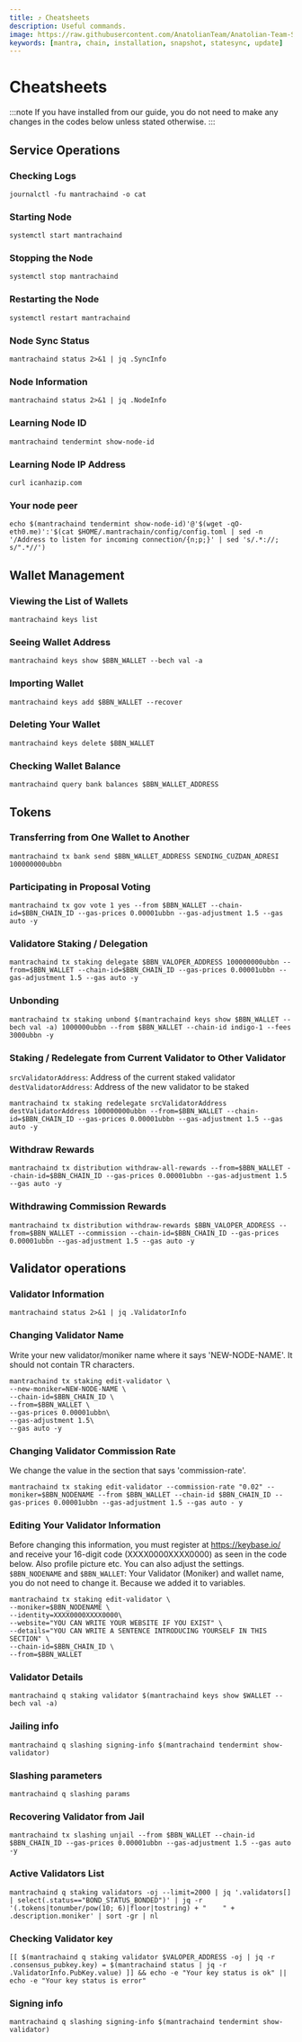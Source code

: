 ```yaml
---
title: ⤴️ Cheatsheets
description: Useful commands.
image: https://raw.githubusercontent.com/AnatolianTeam/Anatolian-Team-Services/main/docs/Testnet/Cosmos-Ecosystem/mantra/img/Mantra-Service-Cover.jpg
keywords: [mantra, chain, installation, snapshot, statesync, update]
---
```


# Cheatsheets
:::note
If you have installed from our guide, you do not need to make any changes in the codes below unless stated otherwise.
:::

## Service Operations

### Checking Logs
```
journalctl -fu mantrachaind -o cat
```

### Starting Node
```
systemctl start mantrachaind
```

### Stopping the Node
```
systemctl stop mantrachaind
```

### Restarting the Node
```
systemctl restart mantrachaind
```

### Node Sync Status
```
mantrachaind status 2>&1 | jq .SyncInfo
```

### Node Information
```
mantrachaind status 2>&1 | jq .NodeInfo
```

### Learning Node ID
```
mantrachaind tendermint show-node-id
```

### Learning Node IP Address
```
curl icanhazip.com
```

### Your node peer
```
echo $(mantrachaind tendermint show-node-id)'@'$(wget -qO- eth0.me)':'$(cat $HOME/.mantrachain/config/config.toml | sed -n '/Address to listen for incoming connection/{n;p;}' | sed 's/.*://; s/".*//')
```

## Wallet Management

### Viewing the List of Wallets
```
mantrachaind keys list
```

### Seeing Wallet Address
```
mantrachaind keys show $BBN_WALLET --bech val -a
```

### Importing Wallet
```
mantrachaind keys add $BBN_WALLET --recover
```

### Deleting Your Wallet
```
mantrachaind keys delete $BBN_WALLET
```

### Checking Wallet Balance
```
mantrachaind query bank balances $BBN_WALLET_ADDRESS
```

## Tokens

### Transferring from One Wallet to Another
```
mantrachaind tx bank send $BBN_WALLET_ADDRESS SENDING_CUZDAN_ADRESI 100000000ubbn
```

### Participating in Proposal Voting
```
mantrachaind tx gov vote 1 yes --from $BBN_WALLET --chain-id=$BBN_CHAIN_ID --gas-prices 0.00001ubbn --gas-adjustment 1.5 --gas auto -y
```

### Validatore Staking / Delegation
```
mantrachaind tx staking delegate $BBN_VALOPER_ADDRESS 100000000ubbn --from=$BBN_WALLET --chain-id=$BBN_CHAIN_ID --gas-prices 0.00001ubbn --gas-adjustment 1.5 --gas auto -y
```
### Unbonding
```
mantrachaind tx staking unbond $(mantrachaind keys show $BBN_WALLET --bech val -a) 1000000ubbn --from $BBN_WALLET --chain-id indigo-1 --fees 3000ubbn -y
```

### Staking / Redelegate from Current Validator to Other Validator
`srcValidatorAddress`: Address of the current staked validator
`destValidatorAddress`: Address of the new validator to be staked
```
mantrachaind tx staking redelegate srcValidatorAddress destValidatorAddress 100000000ubbn --from=$BBN_WALLET --chain-id=$BBN_CHAIN_ID --gas-prices 0.00001ubbn --gas-adjustment 1.5 --gas auto -y
```

### Withdraw Rewards
```
mantrachaind tx distribution withdraw-all-rewards --from=$BBN_WALLET --chain-id=$BBN_CHAIN_ID --gas-prices 0.00001ubbn --gas-adjustment 1.5 --gas auto -y
```

### Withdrawing Commission Rewards

```
mantrachaind tx distribution withdraw-rewards $BBN_VALOPER_ADDRESS --from=$BBN_WALLET --commission --chain-id=$BBN_CHAIN_ID --gas-prices 0.00001ubbn --gas-adjustment 1.5 --gas auto -y
```

## Validator operations

### Validator Information
```
mantrachaind status 2>&1 | jq .ValidatorInfo
```

### Changing Validator Name
Write your new validator/moniker name where it says 'NEW-NODE-NAME'. It should not contain TR characters.
```
mantrachaind tx staking edit-validator \
--new-moniker=NEW-NODE-NAME \
--chain-id=$BBN_CHAIN_ID \
--from=$BBN_WALLET \
--gas-prices 0.00001ubbn\
--gas-adjustment 1.5\
--gas auto -y
```

### Changing Validator Commission Rate
We change the value in the section that says 'commission-rate'.
```
mantrachaind tx staking edit-validator --commission-rate "0.02" --moniker=$BBN_NODENAME --from $BBN_WALLET --chain-id $BBN_CHAIN_ID --gas-prices 0.00001ubbn --gas-adjustment 1.5 --gas auto - y
```

### Editing Your Validator Information
Before changing this information, you must register at https://keybase.io/ and receive your 16-digit code (XXXX0000XXXX0000) as seen in the code below. Also profile picture etc. You can also adjust the settings.
`$BBN_NODENAME` and `$BBN_WALLET`: Your Validator (Moniker) and wallet name, you do not need to change it. Because we added it to variables.
```
mantrachaind tx staking edit-validator \
--moniker=$BBN_NODENAME \
--identity=XXXX0000XXXX0000\
--website="YOU CAN WRITE YOUR WEBSITE IF YOU EXIST" \
--details="YOU CAN WRITE A SENTENCE INTRODUCING YOURSELF IN THIS SECTION" \
--chain-id=$BBN_CHAIN_ID \
--from=$BBN_WALLET
```

### Validator Details
```
mantrachaind q staking validator $(mantrachaind keys show $WALLET --bech val -a)
```

### Jailing info
```
mantrachaind q slashing signing-info $(mantrachaind tendermint show-validator)
```

### Slashing parameters
```
mantrachaind q slashing params
```

### Recovering Validator from Jail
```
mantrachaind tx slashing unjail --from $BBN_WALLET --chain-id $BBN_CHAIN_ID --gas-prices 0.00001ubbn --gas-adjustment 1.5 --gas auto -y
```

### Active Validators List
```
mantrachaind q staking validators -oj --limit=2000 | jq '.validators[] | select(.status=="BOND_STATUS_BONDED")' | jq -r '(.tokens|tonumber/pow(10; 6)|floor|tostring) + " 	 " + .description.moniker' | sort -gr | nl
```

### Checking Validator key
```
[[ $(mantrachaind q staking validator $VALOPER_ADDRESS -oj | jq -r .consensus_pubkey.key) = $(mantrachaind status | jq -r .ValidatorInfo.PubKey.value) ]] && echo -e "Your key status is ok" || echo -e "Your key status is error"
```

### Signing info
```
mantrachaind q slashing signing-info $(mantrachaind tendermint show-validator)
```
